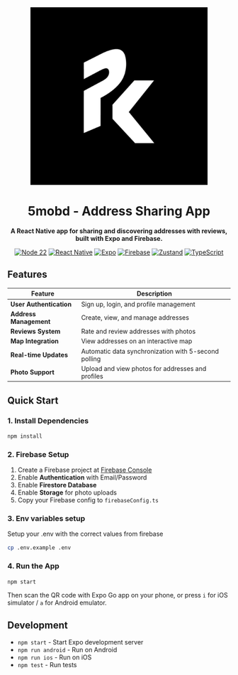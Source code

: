 <div align="center">
  <img src="./assets/pk.png" alt="Air Tahiti Logo" width="400"/>
  
  <h1>5mobd - Address Sharing App</h1>
  <p>
    <b>A React Native app for sharing and discovering addresses with reviews, built with Expo and Firebase.</b><br/>
  </p>
  
  <p>
    <a href="https://nodejs.org/"><img src="https://img.shields.io/badge/node-22.x-brightgreen" alt="Node 22"/></a>
    <a href="https://reactnative.dev/"><img src="https://img.shields.io/badge/React%20Native-0.72-blue" alt="React Native"/></a>
    <a href="https://expo.dev/"><img src="https://img.shields.io/badge/Expo-49-black" alt="Expo"/></a>
    <a href="https://firebase.google.com/"><img src="https://img.shields.io/badge/Firebase-9.x-orange" alt="Firebase"/></a>
    <a href="https://zustand-demo.pmnd.rs/"><img src="https://img.shields.io/badge/Zustand-4.x-purple" alt="Zustand"/></a>
    <a href="https://www.typescriptlang.org/"><img src="https://img.shields.io/badge/TypeScript-5.x-blue" alt="TypeScript"/></a>
  </p>
</div>

## Features

| Feature                 | Description                                          |
| ----------------------- | ---------------------------------------------------- |
| **User Authentication** | Sign up, login, and profile management               |
| **Address Management**  | Create, view, and manage addresses                   |
| **Reviews System**      | Rate and review addresses with photos                |
| **Map Integration**     | View addresses on an interactive map                 |
| **Real-time Updates**   | Automatic data synchronization with 5-second polling |
| **Photo Support**       | Upload and view photos for addresses and profiles    |

## Quick Start

### 1. Install Dependencies

```bash
npm install
```

### 2. Firebase Setup

1. Create a Firebase project at [Firebase Console](https://console.firebase.google.com/)
2. Enable **Authentication** with Email/Password
3. Enable **Firestore Database**
4. Enable **Storage** for photo uploads
5. Copy your Firebase config to `firebaseConfig.ts`

### 3. Env variables setup

Setup your .env with the correct values from firebase

```sh
cp .env.example .env
```

### 4. Run the App

```bash
npm start
```

Then scan the QR code with Expo Go app on your phone, or press `i` for iOS simulator / `a` for Android emulator.

## Development

- `npm start` - Start Expo development server
- `npm run android` - Run on Android
- `npm run ios` - Run on iOS
- `npm test` - Run tests

